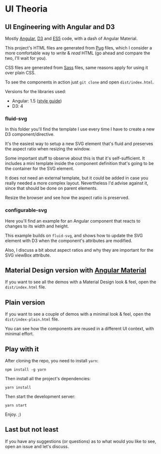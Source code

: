 # UI Theoria


## UI Engineering with Angular and D3

Mostly [Angular](https://angularjs.org/), [D3](https://d3js.org/) and [ES5](http://kangax.github.io/compat-table/es5/) code, with a dash of Angular Material.

This project's HTML files are generated from [Pug](https://pugjs.org) files, which I consider a more comfortable way
to _write_ & _read_ HTML (go ahead and compare the two, I'll wait for you).

CSS files are generated from [Sass](http://sass-lang.com/) files, same reasons apply for using it over plain CSS.


To see the components in action just `git clone` and open `dist/index.html`.


Versions for the libraries used:

* Angular: 1.5 ([style guide](https://github.com/johnpapa/angular-styleguide/blob/master/a1/README.md))
* D3: 4


### fluid-svg

In this folder you'll find the template I use every time I have to create a new D3 component/directive.

It's the easiest way to setup a new SVG element that's fluid and preserves the aspect ratio when resizing the window.

Some important stuff to observe about this is that it's self-sufficient. It includes a mini template inside the
component definition that's going to be the container for the SVG element.

It does not need an external template, but it could be added in case you really needed a more complex layout.
Nevertheless I'd advise against it, since that should be done on parent elements.

Resize the browser and see how the aspect ratio is preserved.



### configurable-svg

Here you'll find an example for an Angular component that reacts to changes to its width and height.

This example builds on `fluid-svg`, and shows how to update the SVG element with D3 when the component's attributes
are modified.

Also, I discuss a bit about aspect ratios and why they are important for the SVG viewBox attribute.



## Material Design version with [Angular Material](https://material.angularjs.org/latest/)

If you want to see all the demos with a Material Design look & feel, open the `dist/index.html` file.


## Plain version

If you want to see a couple of demos with a minimal look & feel, open the `dist/index-plain.html` file.

You can see how the components are reused in a different UI context, with minimal effort.


## Play with it

After cloning the repo, you need to install `yarn`:

    npm install -g yarn


Then install all the project's dependencies:

    yarn install


Then start the development server:

    yarn start


Enjoy. ;)


## Last but not least

If you have any suggestions (or questions) as to what would you like to see, open an issue and let's discuss.
